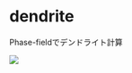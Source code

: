 # dendrite
Phase-fieldでデンドライト計算

![](https://github.com/kruho/dendrite/blob/master/results/z0.03c0.1.gif)

